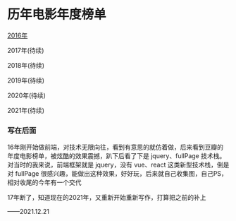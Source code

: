 # 历年电影年度榜单



[2016年](https://movie.azhubaby.com/2016)

2017年(待续)

2018年(待续)

2019年(待续)

2020年(待续)

2021年(待续)





### 写在后面

16年刚开始做前端，对技术无限向往，看到有意思的就仿着做，后来看到豆瓣的年度电影榜单，被炫酷的效果震撼，趴下后看了下是 jquery、fullPage 技术栈。对当时的我来说，前端框架就是 jquery，没有 vue、react 这类新型技术栈，倒是对 fullPage 很感兴趣，能做出这种效果，好好玩，后来就自己收集图，自己PS，相对收尾的今年有一个交代

17年断了，知道现在的2021年，又重新开始重新写作，打算把之前的补上

——2021.12.21